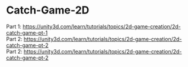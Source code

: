 # Catch-Game-2D

Part 1: https://unity3d.com/learn/tutorials/topics/2d-game-creation/2d-catch-game-pt-1<br>
Part 2: https://unity3d.com/learn/tutorials/topics/2d-game-creation/2d-catch-game-pt-2<br>
Part 2: https://unity3d.com/learn/tutorials/topics/2d-game-creation/2d-catch-game-pt-2<br>
